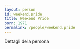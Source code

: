 ```yaml
---
layout: person
id: weekend.pride
title: Weekend Pride
born: 1971
permalink: /people/weekend.pride
---
```


Dettagli della persona 